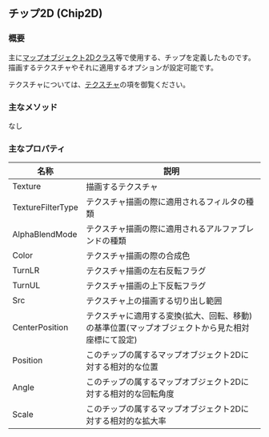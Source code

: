## チップ2D (Chip2D)

### 概要

主に[マップオブジェクト2Dクラス](MapObject2D.md)等で使用する、チップを定義したものです。
描画するテクスチャやそれに適用するオプションが設定可能です。

テクスチャについては、[テクスチャ](../Graphics/Texture2D.md)の項を御覧ください。
### 主なメソッド

なし

### 主なプロパティ

| 名称 | 説明 |
|---|---|
| Texture | 描画するテクスチャ |
| TextureFilterType | テクスチャ描画の際に適用されるフィルタの種類 |
| AlphaBlendMode | テクスチャ描画の際に適用されるアルファブレンドの種類|
| Color | テクスチャ描画の際の合成色|
| TurnLR | テクスチャ描画の左右反転フラグ |
| TurnUL | テクスチャ描画の上下反転フラグ |
| Src | テクスチャ上の描画する切り出し範囲 |
| CenterPosition | テクスチャに適用する変換(拡大、回転、移動)の基準位置(マップオブジェクトから見た相対座標にて設定) |
| Position | このチップの属するマップオブジェクト2Dに対する相対的な位置 |
| Angle | このチップの属するマップオブジェクト2Dに対する相対的な回転角度 |
| Scale | このチップの属するマップオブジェクト2Dに対する相対的な拡大率 |